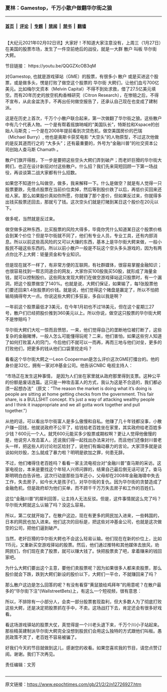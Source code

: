 ### 夏林：Gamestop，千万小散户做翻华尔街之狼

---

#### [首页](../../../..?n12726927) &nbsp;|&nbsp; [评论](../../../../../epoch-comment?n12726927) &nbsp;|&nbsp; [专题](../../../../../epoch-special?n12726927) &nbsp;|&nbsp; [禁闻](../../../../../epoch-news?n12726927) &nbsp;|&nbsp; [禁书](../../../../../books?n12726927) &nbsp;|&nbsp; [翻墙](https://github.com/gfw-breaker/nogfw/blob/master/README.md?n12726927)


<div class="column" id="artbody" itemprop="articleBody">
 <!-- article content begin -->
 <p>
  【大纪元2021年02月02日讯】大家好！不知道大家注意没有，上周三（1月27日）在美国的股票市场，发生了一件空前绝后的战役，就是一大群
  <ok href="https://www.epochtimes.com/gb/tag/%E6%95%A3%E6%88%B7.html">
   散户
  </ok>
  叫板
  <ok href="https://www.epochtimes.com/gb/tag/%E5%8D%8E%E5%B0%94%E8%A1%97.html">
   华尔街
  </ok>
  大鳄。
 </p>
 <p>
  节目链接：
  <ok href="https://youtu.be/QQGZXcOB3qM">
   https://youtu.be/QQGZXcOB3qM
  </ok>
  <br/>
 </p>
 <p>
  对Gamestop, 也就是游戏驿站（GME）的股票，有很多小
  <ok href="https://www.epochtimes.com/gb/tag/%E6%95%A3%E6%88%B7.html">
   散户
  </ok>
  或是买进这个股票，或是做多头，愣是打败了做空这个股票的
  <ok href="https://www.epochtimes.com/gb/tag/%E5%8D%8E%E5%B0%94%E8%A1%97.html">
   华尔街
  </ok>
  大鳄们，让他们血亏700亿美元。比如梅尔文资本（Melvin Capital）不得不到处求救，借了27.5亿美元填空。而有20年历史的放空机构香橼研究（Citron Research），在惨赔之后，不得不宣布，从此金盆洗手，不再出任何做空报告了，还承认自己现在也变成了建制派。
 </p>
 <p>
  这是在历史上首次，千万个小散户联合起来，第一次做翻了华尔街之狼。这些散户中有几个代表人物。一个是有帮着摇旗呐喊的“美国队长”，特斯拉和Xspace的创始人马斯克；一个是在2008年提前看到次贷危机，做空美国房价的巴瑞（Michael Burry）, 他也是奥斯卡获奖电影 “大空头”的人物原型，不过这次他做的是反其道而行之的 “大多头”；还有最重要的，外号为“金融川普”的社交资本公司创始人查马斯 Chamath 。
 </p>
 <p>
  散户们旗开得胜，下一步是要把这些空头大鳄们弄到破产；而老奸巨猾的华尔街大鳄们，也正在设计新招对付这些散户。什么招？我们先来简短回顾一下第一场战役，再谈谈第二战大家都有什么招数。
 </p>
 <p>
  如果您不知道什么叫做空，做多，我来解释一下。什么是做空？就是有人觉得一只股票要跌，先借点股票在当前价位卖掉，然后等到股价跌了以后，再低价买回来还给人家。那么如果股价真如你所愿，你就赚了那个差价，但如果反过来，你就得多出钱买股票还回去，那就亏了钱。这次空头们就是打赌到某日这个股价在20元以下。
 </p>
 <p>
  做多呢，当然就是反过来。
 </p>
 <p>
  做空做多这种东西，比买股票的风险大得多，毕竟你凭什么知道某日这个股票价格会到某个价位？但是华尔街就不同了，他们有专业人员，专业工具，还有内部消息。所以以前这些高风险的又可以大赚的东西，基本上是华尔街大鳄来做，一般小股民不碰这些东西的。所以以前小散户一般是不玩这个空头多头游戏的，因为有两点你比不上大鳄：钜量资金和专业知识。
 </p>
 <p>
  但是现在就不一样了，有非常方便的互联网，有社群媒体，很容易掌握金融知识；也很容易找到一帮志同道合的网友，大家你买100股我买50股，就形成了海量金钱，就可以控制股价。这些网友发现大鳄们在做空游戏驿站这只股票时，有一个漏洞，把这个股票做空了140%。也就是说，大鳄们保证，如果输了，每1张股票他们要还回来1.4张股票的价钱。就是说，他们觉得这个赌盘是赢定了，所以不怕把输局搞得夸大一点。你说这些大鳄们多狂妄，多自以我是啊？
 </p>
 <p>
  一年前这个股票最低才3美元，在今年1月初也不过18美元，但在这个星期三27号，散户们已经把股价推到360美元以上。所以你说，做空这只股票的华尔街大鳄不是惨赔吗？
 </p>
 <p>
  华尔街大鳄们大吃一惊而且愤怒，一来，他们觉得自己的垄断地位被打断了，这些复杂的金融赌博，一般人怎么可能懂得玩呢？二来，他们害怕，如果这些穷人知道了如何打败富人的窍门，今后他们不就可以一而再，再而三地与他们对垒，更多的打败他们，把更多的钱从他们口袋里挖走吗？
 </p>
 <p>
  看看这个华尔街大鳄之一Leon Cooperman是怎么评价这次GME打擂台的。他的身价是32亿，拥有一家对冲基金公司。他告诉CNBC 电视主持人：
 </p>
 <p>
  “市场正在发生这种事情， 是因为人们坐在家里就从政府那里得到支票。这种公平的份额是废话连篇。这只是一种攻击富人的方式，我认为这是不合适的，我们都必须一起想办法”（原文：“The reason the market is doing what it’s doing is people are sitting at home getting checks from the government. This fair share, is a BULLSHIT concept. It’s just a way of attacking wealthy people and I think it inappropriate and we all gotta work together and pull together.”）
 </p>
 <p>
  从他的话，可以看出华尔街富人是多么傲慢和自私。他赚了几十年钱都没事，小散户赚一回钱，他就说政府不公平了，给钱给老百姓坐在家里，其实政府给老百姓多少钱？600元一个人。就凭600元能买多少股票或期权啊？更让人觉得他傲慢的是，他说穷人攻击富人，还说我们得一起找出办法来对付。而且他们还像封川普老头一样，把这些人的讨论社区给封了，说他们有煽动暴力的言论。大家顶多就是谈谈如何炒股，怎么就成了暴力啦？明明是欲加之罪，何患无辞。
 </p>
 <p>
  不过，他们堵得住老百姓吗？看看一家主流电视台对“金融川普”查马斯的采访。这家电视台，本来是要找这个年轻人兴师问罪的，结果自己最后倒无话可说了。查马斯明明白白告诉他，这次行动是那些当年还小，父母却在2008年金融海啸中失去工作，失去房子，如今长大是孩子们，对华尔街的复仇。因为华尔街的贪婪造成了金融危机，但是政府却为他们买单，而不顾千千万万失去房子和工作的百姓们。
 </p>
 <p>
  这位“金融川普”的犀利回答，让主持人无法反驳。但是，这件事情就这么完了吗？华尔街大鳄就这么认输了吗？没这么容易。
 </p>
 <p>
  所以，第二仗就开始了。在散户这边，现在有更多的网民加入进来，一些韩国的，日本的网民也加入进来。他们这次的目标是，把这些对冲基金公司，也就是这次做空的公司，把他们逼到破产。
 </p>
 <p>
  当然，老奸巨猾的华尔街大鳄也不会这么轻易认输。他们现在在新的价位上，比如115元，又重新买空游戏驿站的股票。然后，他们通过推特和其他媒体去放风，劝网民们，你们现在卖了股票，就可以赚大钱了。快把股票卖了吧，拿着赚来的钱回家吧。
 </p>
 <p>
  为什么大鳄们要出这个主意，要他们卖股票呢？因为如果很多人都来卖股票，那么股价就会下跌，跌到大鳄们新设的股价以下，大鳄们一平仓，不就赚回来了吗？
 </p>
 <p>
  那么散户这边是怎么回答的呢？有没有看穿“黄鼠狼给鸡拜年”的用意呢？在散户最多的“华尔街下注”(WallstreetBets)上，有这么一个短视频，很有意思：
 </p>
 <p>
  所以，不排除有一小部分人，会卖一部分股票套现盈利，但大多数人为了彻底打败这些大鳄，还是决定把股票抓在手中，不卖。这场战打下去，肯定还会有很多好戏看。
 </p>
 <p>
  看这场游戏驿站的股票大仗，真觉得是一个川老头退下来，千万个川小子站起来。那些精英建制派华尔街大鳄完全没想到股民们会用这么独特的方式跟他们叫板。愚民政策不灵了，老百姓不容易被骗了。
 </p>
 <p>
  好我们今天的节目就做到这儿，感谢您的收看。如果您喜欢我的节目，请您点赞订阅。谢谢。我们下次再见。
 </p>
 <p>
  责任编辑：文芳
 </p>
 <!-- article content end -->
</div>


---

原文链接：https://www.epochtimes.com/gb/21/2/2/n12726927.htm